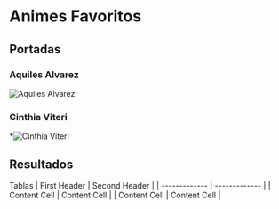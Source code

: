 # Animes Favoritos

## Portadas
### Aquiles Alvarez
![Aquiles Alvarez](/ruta/a/la/imagen.jpg)
### Cinthia Viteri
*![Cinthia Viteri](/ruta/a/la/imagen.jpg)

## Resultados 

Tablas 
| First Header  | Second Header |
| ------------- | ------------- |
| Content Cell  | Content Cell  |
| Content Cell  | Content Cell  |
